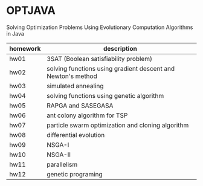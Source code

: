 # OPTJAVA

Solving Optimization Problems Using Evolutionary Computation Algorithms in Java

homework | description
-------- | -----------
hw01 | 3SAT (Boolean satisfiability problem)
hw02 | solving functions using gradient descent and Newton's method
hw03 | simulated annealing
hw04 | solving functions using genetic algorithm
hw05 | RAPGA and SASEGASA
hw06 | ant colony algorithm for TSP
hw07 | particle swarm optimization and cloning algorithm
hw08 | differential evolution
hw09 | NSGA-I
hw10 | NSGA-II
hw11 | parallelism
hw12 | genetic programing